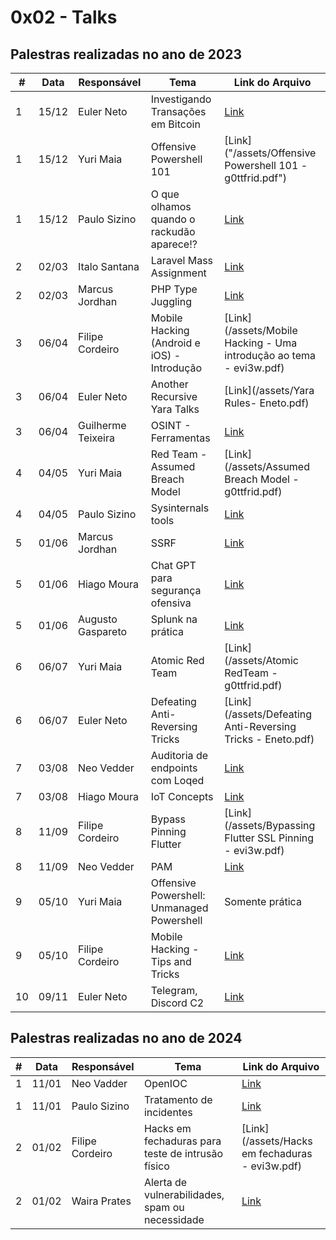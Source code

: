 # 0x02 - Talks

## Palestras realizadas no ano de 2023

| #   | Data  | Responsável          | Tema                                               | Link do Arquivo                                     |
|-----|-------|----------------------|----------------------------------------------------|-----------------------------------------------------|
| 1   | 15/12 | Euler Neto           | Investigando Transações em Bitcoin                 | [Link](inserir_link_aqui)                           |
| 1   | 15/12 | Yuri Maia            | Offensive Powershell 101                           | [Link]("/assets/Offensive Powershell 101 - g0ttfrid.pdf")                           |
| 1   | 15/12 | Paulo Sizino         | O que olhamos quando o rackudão aparece!?          | [Link](inserir_link_aqui)                           |
| 2   | 02/03 | Italo Santana        | Laravel Mass Assignment                            | [Link](inserir_link_aqui)                           |
| 2   | 02/03 | Marcus Jordhan       | PHP Type Juggling                                  | [Link](inserir_link_aqui)                           |
| 3   | 06/04 | Filipe Cordeiro      | Mobile Hacking (Android e iOS) - Introdução        | [Link](/assets/Mobile Hacking - Uma introdução ao tema - evi3w.pdf)                           |
| 3   | 06/04 | Euler Neto           | Another Recursive Yara Talks                       | [Link](/assets/Yara Rules- Eneto.pdf)                           |
| 3   | 06/04 | Guilherme Teixeira   | OSINT - Ferramentas                                | [Link](inserir_link_aqui)                           |
| 4   | 04/05 | Yuri Maia            | Red Team - Assumed Breach Model                    | [Link](/assets/Assumed Breach Model - g0ttfrid.pdf)                           |
| 4   | 04/05 | Paulo Sizino         | Sysinternals tools                                 | [Link](inserir_link_aqui)                           |
| 5   | 01/06 | Marcus Jordhan       | SSRF                                               | [Link](inserir_link_aqui)                           |
| 5   | 01/06 | Hiago Moura          | Chat GPT para segurança ofensiva                   | [Link](inserir_link_aqui)                           |
| 5   | 01/06 | Augusto Gaspareto    | Splunk na prática                                  | [Link](inserir_link_aqui)                           |
| 6   | 06/07 | Yuri Maia            | Atomic Red Team                                    | [Link](/assets/Atomic RedTeam - g0ttfrid.pdf)                           |
| 6   | 06/07 | Euler Neto           | Defeating Anti-Reversing Tricks                    | [Link](/assets/Defeating Anti-Reversing Tricks - Eneto.pdf)                           |
| 7   | 03/08 | Neo Vedder           | Auditoria de endpoints com Loqed                   | [Link](inserir_link_aqui)                           |
| 7   | 03/08 | Hiago Moura          | IoT Concepts                                       | [Link](inserir_link_aqui)                           |
| 8   | 11/09 | Filipe Cordeiro      | Bypass Pinning Flutter                             | [Link](/assets/Bypassing Flutter SSL Pinning - evi3w.pdf)                           |
| 8   | 11/09 | Neo Vedder           | PAM                                                | [Link](inserir_link_aqui)                           |
| 9   | 05/10 | Yuri Maia            | Offensive Powershell: Unmanaged Powershell         | Somente prática                          |
| 9   | 05/10 | Filipe Cordeiro      | Mobile Hacking - Tips and Tricks                   | [Link](inserir_link_aqui)                           |
| 10  | 09/11 | Euler Neto           | Telegram, Discord C2                               | [Link](inserir_link_aqui)                           |




## Palestras realizadas no ano de 2024

| #   | Data  | Responsável         | Tema                                                | Link do Arquivo                                     |
|-----|-------|---------------------|-----------------------------------------------------|-----------------------------------------------------|
| 1   | 11/01 | Neo Vadder          | OpenIOC                                             | [Link](inserir_link_aqui)                           |
| 1   | 11/01 | Paulo Sizino        | Tratamento de incidentes                            | [Link](inserir_link_aqui)                           |
| 2   | 01/02 | Filipe Cordeiro     | Hacks em fechaduras para teste de intrusão físico   | [Link](/assets/Hacks em fechaduras - evi3w.pdf)                           |
| 2   | 01/02 | Waira Prates        | Alerta de vulnerabilidades, spam ou necessidade     | [Link](inserir_link_aqui)                           |

